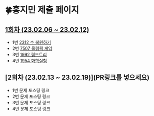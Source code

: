 # 🍀홍지민 제출 페이지
## [1회차 (23.02.06 ~ 23.02.12)]([PR](https://github.com/ssafy9-dj5/CT_Study_for_Gold/pull/6))
- 1번 [2312 수 복원하기](https://hzim-dev.tistory.com/12)
- 2번 [7507 올림픽 게임](https://hzim-dev.tistory.com/15)
- 3번 [1992 쿼드트리](https://hzim-dev.tistory.com/13)
- 4번 [1954 화학실험](https://hzim-dev.tistory.com/14)

## [2회차 (23.02.13 ~ 23.02.19)](PR링크를 넣으세요)
- 1번 문제 포스팅 링크
- 2번 문제 포스팅 링크
- 3번 문제 포스팅 링크
- 4번 문제 포스팅 링크
